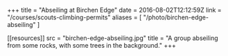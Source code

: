 +++
title = "Abseiling at Birchen Edge"
date = 2016-08-02T12:12:59Z
link = "/courses/scouts-climbing-permits"
aliases = [
    "/photo/birchen-edge-abseiling"
]

[[resources]]
    src = "birchen-edge-abseiling.jpg"
    title = "A group abseiling from some rocks, with some trees in the background."
+++
